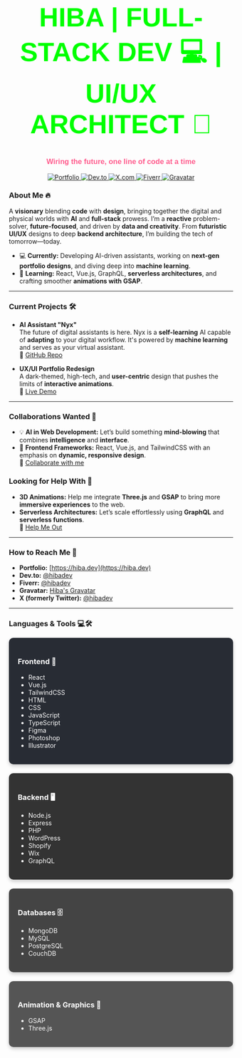 <!-- Start of Header Section -->
<h1 align="center" style="font-family: 'Orbitron', sans-serif; font-size: 60px; color: #00ff00; text-transform: uppercase;">Hiba | Full-Stack Dev 💻 | UI/UX Architect 🎨</h1>
<h3 align="center" style="font-family: 'Orbitron', sans-serif; color: #ff5c8d;">Wiring the future, one line of code at a time</h3>

<p align="center">
  <a href="https://hiba.dev" target="_blank">
    <img src="https://img.shields.io/badge/Portfolio-0ff?style=for-the-badge&logo=appveyor&logoColor=white" alt="Portfolio" />
  </a>
  <a href="https://dev.to/hibadev" target="_blank">
    <img src="https://img.shields.io/badge/Dev.to-%23ff2b72?style=for-the-badge&logo=devdotto&logoColor=white" alt="Dev.to" />
  </a>
  <a href="https://x.com/hibadev" target="_blank">
    <img src="https://img.shields.io/badge/X-000000?style=for-the-badge&logo=x&logoColor=white" alt="X.com" />
  </a>
  <a href="https://www.fiverr.com/hibadev" target="_blank">
    <img src="https://img.shields.io/badge/Fiverr-%231dbf73?style=for-the-badge&logo=fiverr&logoColor=white" alt="Fiverr" />
  </a>
  <a href="https://en.gravatar.com/hibadevv" target="_blank">
    <img src="https://img.shields.io/badge/Gravatar-%234cc9ff?style=for-the-badge&logo=gravatar&logoColor=white" alt="Gravatar" />
  </a>
</p>


<!-- Start of About Me Section -->
### **About Me** 🔥

A **visionary** blending **code** with **design**, bringing together the digital and physical worlds with **AI** and **full-stack** prowess. I’m a **reactive** problem-solver, **future-focused**, and driven by **data and creativity**. From **futuristic UI/UX** designs to deep **backend architecture**, I’m building the tech of tomorrow—today.

- 💻 **Currently:** Developing AI-driven assistants, working on **next-gen portfolio designs**, and diving deep into **machine learning**.
- 🌱 **Learning:** React, Vue.js, GraphQL, **serverless architectures**, and crafting smoother **animations with GSAP**.

---

### **Current Projects** 🛠️

- **AI Assistant "Nyx"**  
  The future of digital assistants is here. Nyx is a **self-learning** AI capable of **adapting** to your digital workflow. It's powered by **machine learning** and serves as your virtual assistant.  
  🔗 [GitHub Repo](#)

- **UX/UI Portfolio Redesign**  
  A dark-themed, high-tech, and **user-centric** design that pushes the limits of **interactive animations**.  
  🔗 [Live Demo](#)

---

### **Collaborations Wanted** 🚀
- 💡 **AI in Web Development:** Let’s build something **mind-blowing** that combines **intelligence** and **interface**.  
- 🔌 **Frontend Frameworks:** React, Vue.js, and TailwindCSS with an emphasis on **dynamic, responsive design**.  
  🔗 [Collaborate with me](#)

### **Looking for Help With** 💬
- **3D Animations:** Help me integrate **Three.js** and **GSAP** to bring more **immersive experiences** to the web.
- **Serverless Architectures:** Let’s scale effortlessly using **GraphQL** and **serverless functions**.  
  🔗 [Help Me Out](#)

---

### **How to Reach Me** 📡
- **Portfolio:** [https://hiba.dev](https://hiba.dev)  
- **Dev.to:** [@hibadev](https://dev.to/hibadev)  
- **Fiverr:** [@hibadev](https://www.fiverr.com/hibadev)  
- **Gravatar:** [Hiba's Gravatar](https://en.gravatar.com/hibadevv)  
- **X (formerly Twitter):** [@hibadev](https://x.com/hibadev)

---

<!-- Languages & Tools Section -->
### **Languages & Tools** 💻🛠️

<div style="display: flex; flex-wrap: wrap; justify-content: space-around; gap: 20px;">
  
  <!-- Frontend Section -->
  <div style="flex: 1; min-width: 250px; background-color: #282c34; color: #fff; padding: 20px; border-radius: 10px; box-shadow: 0 4px 8px rgba(0, 0, 0, 0.2);">
    <h3>Frontend 🚀</h3>
    <ul>
      <li>React</li>
      <li>Vue.js</li>
      <li>TailwindCSS</li>
      <li>HTML</li>
      <li>CSS</li>
      <li>JavaScript</li>
      <li>TypeScript</li>
      <li>Figma</li>
      <li>Photoshop</li>
      <li>Illustrator</li>
    </ul>
  </div>

  <!-- Backend Section -->
  <div style="flex: 1; min-width: 250px; background-color: #333; color: #fff; padding: 20px; border-radius: 10px; box-shadow: 0 4px 8px rgba(0, 0, 0, 0.2);">
    <h3>Backend 🖥️</h3>
    <ul>
      <li>Node.js</li>
      <li>Express</li>
      <li>PHP</li>
      <li>WordPress</li>
      <li>Shopify</li>
      <li>Wix</li>
      <li>GraphQL</li>
    </ul>
  </div>

  <!-- Databases Section -->
  <div style="flex: 1; min-width: 250px; background-color: #444; color: #fff; padding: 20px; border-radius: 10px; box-shadow: 0 4px 8px rgba(0, 0, 0, 0.2);">
    <h3>Databases 🗄️</h3>
    <ul>
      <li>MongoDB</li>
      <li>MySQL</li>
      <li>PostgreSQL</li>
      <li>CouchDB</li>
    </ul>
  </div>

  <!-- Animation & Graphics Section -->
  <div style="flex: 1; min-width: 250px; background-color: #555; color: #fff; padding: 20px; border-radius: 10px; box-shadow: 0 4px 8px rgba(0, 0, 0, 0.2);">
    <h3>Animation & Graphics 🎨</h3>
    <ul>
      <li>GSAP</li>
      <li>Three.js</li>
    </ul>
  </div>
</div>
